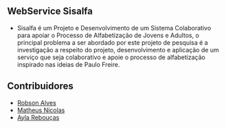 ## WebService Sisalfa

* Sisalfa é um Projeto e Desenvolvimento de um Sistema Colaborativo para apoiar o Processo de Alfabetização de Jovens e Adultos, o principal problema a ser abordado por este projeto de pesquisa é a investigação a respeito do projeto, desenvolvimento e aplicação de um serviço que seja colaborativo e apoie o	processo de alfabetização inspirado nas ideias de Paulo Freire.

## Contribuidores

* [Robson Alves](https://github.com/robsonalvz)
* [Matheus Nícolas](https://github.com/matheusnicolas)
* [Ayla Rebouças](https://github.com/ayladebora)


